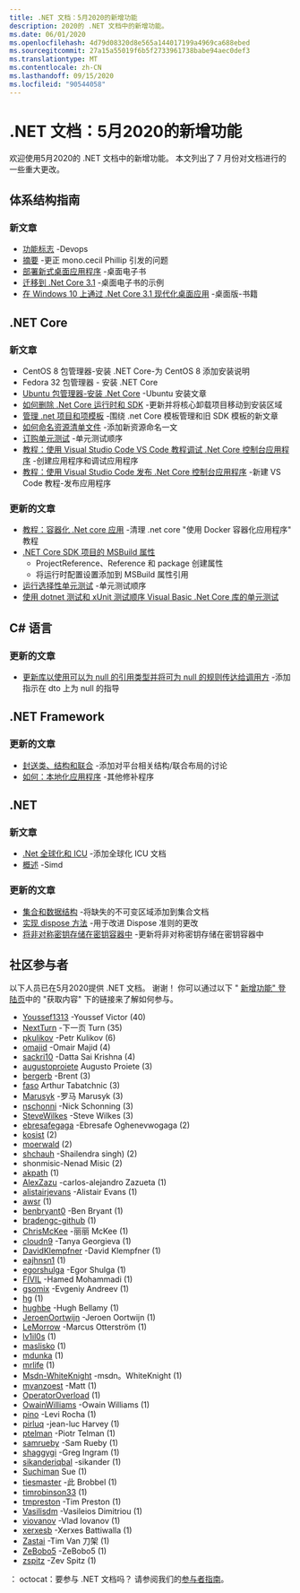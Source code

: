 ```yaml
---
title: .NET 文档：5月2020的新增功能
description: 2020的 .NET 文档中的新增功能。
ms.date: 06/01/2020
ms.openlocfilehash: 4d79d08320d8e565a144017199a4969ca688ebed
ms.sourcegitcommit: 27a15a55019f6b5f2733961738babe94aec0def3
ms.translationtype: MT
ms.contentlocale: zh-CN
ms.lasthandoff: 09/15/2020
ms.locfileid: "90544058"
---
```

# <a name="net-docs-whats-new-for-may-2020"></a>.NET 文档：5月2020的新增功能

欢迎使用5月2020的 .NET 文档中的新增功能。 本文列出了 7 月份对文档进行的一些重大更改。

## <a name="architecture-guides"></a>体系结构指南

### <a name="new-articles"></a>新文章

- [功能标志](../architecture/cloud-native/feature-flags.md) -Devops
- [摘要](../architecture/cloud-native/summary.md) -更正 mono.cecil Phillip 引发的问题
- [部署新式桌面应用程序](../architecture/modernize-desktop/deploy-modern-applications.md) -桌面电子书
- [迁移到 .Net Core 3.1](../architecture/modernize-desktop/example-migration-core.md) -桌面电子书的示例
- [在 Windows 10 上通过 .Net Core 3.1 现代化桌面应用](../architecture/modernize-desktop/index.md) -桌面版-书籍

## <a name="net-core"></a>.NET Core

### <a name="new-articles"></a>新文章

- CentOS 8 包管理器-安装 .NET Core-为 CentOS 8 添加安装说明
- Fedora 32 包管理器 - 安装 .NET Core
- [Ubuntu 包管理器-安装 .Net Core](../core/install/linux-ubuntu.md) -Ubuntu 安装文章
- [如何删除 .Net Core 运行时和 SDK](../core/install/remove-runtime-sdk-versions.md) -更新并将核心卸载项目移动到安装区域
- [管理 .net 项目和项模板](../core/install/templates.md) -围绕 .net Core 模板管理和旧 SDK 模板的新文章
- [如何命名资源清单文件](../core/resources/manifest-file-names.md) -添加新资源命名一文
- [订购单元测试](../core/testing/order-unit-tests.md) -单元测试顺序
- [教程：使用 Visual Studio Code VS Code 教程调试 .Net Core 控制台应用程序](../core/tutorials/debugging-with-visual-studio-code.md) -创建应用程序和调试应用程序
- [教程：使用 Visual Studio Code 发布 .Net Core 控制台应用程序](../core/tutorials/publishing-with-visual-studio-code.md) -新建 VS Code 教程-发布应用程序

### <a name="updated-articles"></a>更新的文章

- [教程：容器化 .Net core 应用](../core/docker/build-container.md) -清理 .net core "使用 Docker 容器化应用程序" 教程
- [.NET Core SDK 项目的 MSBuild 属性](../core/project-sdk/msbuild-props.md)
  - ProjectReference、Reference 和 package 创建属性
  - 将运行时配置设置添加到 MSBuild 属性引用
- [运行选择性单元测试](../core/testing/selective-unit-tests.md) -单元测试顺序
- [使用 dotnet 测试和 xUnit 测试顺序 Visual Basic .Net Core 库的单元测试](../core/testing/unit-testing-visual-basic-with-dotnet-test.md)

## <a name="c-language"></a>C# 语言

### <a name="updated-articles"></a>更新的文章

- [更新库以使用可以为 null 的引用类型并将可为 null 的规则传达给调用方](../csharp/nullable-migration-strategies.md) -添加指示在 dto 上为 null 的指导

## <a name="net-framework"></a>.NET Framework

### <a name="updated-articles"></a>更新的文章

- [封送类、结构和联合](../framework/interop/marshaling-classes-structures-and-unions.md) -添加对平台相关结构/联合布局的讨论
- [如何：本地化应用程序](/dotnet/desktop/wpf/advanced/how-to-localize-an-application) -其他修补程序

## <a name="net"></a>.NET

### <a name="new-articles"></a>新文章

- [.Net 全球化和 ICU](../standard/globalization-localization/globalization-icu.md) -添加全球化 ICU 文档
- [概述](../standard/simd.md) -Simd

### <a name="updated-articles"></a>更新的文章

- [集合和数据结构](../standard/collections/index.md) -将缺失的不可变区域添加到集合文档
- [实现 dispose 方法](../standard/garbage-collection/implementing-dispose.md) -用于改进 Dispose 准则的更改
- [将非对称密钥存储在密钥容器中](../standard/security/how-to-store-asymmetric-keys-in-a-key-container.md) -更新将非对称密钥存储在密钥容器中

## <a name="community-contributors"></a>社区参与者

以下人员已在5月2020提供 .NET 文档。 谢谢！ 你可以通过以下 " [新增功能" 登陆页](index.yml)中的 "获取内容" 下的链接来了解如何参与。

- [Youssef1313](https://github.com/Youssef1313) -Youssef Victor (40) 
- [NextTurn](https://github.com/NextTurn) -下一页 Turn (35) 
- [pkulikov](https://github.com/pkulikov) -Petr Kulikov (6) 
- [omajid](https://github.com/omajid) -Omair Majid (4) 
- [sackri10](https://github.com/sackri10) -Datta Sai Krishna (4) 
- [augustoproiete](https://github.com/augustoproiete) Augusto Proiete (3) 
- [bergerb](https://github.com/bergerb) -Brent (3) 
- [faso](https://github.com/faso) Arthur Tabatchnic (3) 
- [Marusyk](https://github.com/Marusyk) -罗马 Marusyk (3) 
- [nschonni](https://github.com/nschonni) -Nick Schonning (3) 
- [SteveWilkes](https://github.com/SteveWilkes) -Steve Wilkes (3) 
- [ebresafegaga](https://github.com/ebresafegaga) -Ebresafe Oghenevwogaga (2) 
- [kosist](https://github.com/kosist) (2) 
- [moerwald](https://github.com/moerwald) (2) 
- [shchauh](https://github.com/shchauh) -Shailendra singh)  (2) 
- shonmisic-Nenad Misic (2) 
- [akpath](https://github.com/akpath) (1) 
- [AlexZazu](https://github.com/AlexZazu) -carlos-alejandro Zazueta (1) 
- [alistairjevans](https://github.com/alistairjevans) -Alistair Evans (1) 
- [awsr](https://github.com/awsr) (1) 
- [benbryant0](https://github.com/benbryant0) -Ben Bryant (1) 
- [bradengc-github](https://github.com/bradengc-github) (1) 
- [ChrisMcKee](https://github.com/ChrisMcKee) -丽丽 McKee (1) 
- [cloudn9](https://github.com/cloudn9) -Tanya Georgieva (1) 
- [DavidKlempfner](https://github.com/DavidKlempfner) -David Klempfner (1) 
- [eajhnsn1](https://github.com/eajhnsn1) (1) 
- [egorshulga](https://github.com/egorshulga) -Egor Shulga (1) 
- [FIVIL](https://github.com/FIVIL) -Hamed Mohammadi (1) 
- [gsomix](https://github.com/gsomix) -Evgeniy Andreev (1) 
- [hg](https://github.com/hg) (1) 
- [hughbe](https://github.com/hughbe) -Hugh Bellamy (1) 
- [JeroenOortwijn](https://github.com/JeroenOortwijn) -Jeroen Oortwijn (1) 
- [LeMorrow](https://github.com/LeMorrow) -Marcus Otterström (1) 
- [lv1il0s](https://github.com/lv1il0s) (1) 
- [maslisko](https://github.com/maslisko) (1) 
- [mdunka](https://github.com/mdunka) (1) 
- [mrlife](https://github.com/mrlife) (1) 
- [Msdn-WhiteKnight](https://github.com/MSDN-WhiteKnight) -msdn。WhiteKnight (1) 
- [mvanzoest](https://github.com/mvanzoest) -Matt (1) 
- [OperatorOverload](https://github.com/OperatorOverload) (1) 
- [OwainWilliams](https://github.com/OwainWilliams) -Owain Williams (1) 
- [pino](https://github.com/pino) -Levi Rocha (1) 
- [pirluq](https://github.com/pirluq) -jean-luc Harvey (1) 
- [ptelman](https://github.com/ptelman) -Piotr Telman (1) 
- [samrueby](https://github.com/samrueby) -Sam Rueby (1) 
- [shaggygi](https://github.com/shaggygi) -Greg Ingram (1) 
- [sikanderiqbal](https://github.com/sikanderiqbal) -sikander (1) 
- [Suchiman](https://github.com/Suchiman) Sue (1) 
- [tiesmaster](https://github.com/tiesmaster) -此 Brobbel (1) 
- [timrobinson33](https://github.com/timrobinson33) (1) 
- [tmpreston](https://github.com/tmpreston) -Tim Preston (1) 
- [Vasilisdm](https://github.com/Vasilisdm) -Vasileios Dimitriou (1) 
- [viovanov](https://github.com/viovanov) -Vlad Iovanov (1) 
- [xerxesb](https://github.com/xerxesb) -Xerxes Battiwalla (1) 
- [Zastai](https://github.com/Zastai) -Tim Van 刀架 (1) 
- [ZeBobo5](https://github.com/ZeBobo5) -ZeBobo5 (1) 
- [zspitz](https://github.com/zspitz) -Zev Spitz (1) 

： octocat：要参与 .NET 文档吗？ 请参阅我们的[参与者指南](/contribute/dotnet/dotnet-contribute)。
